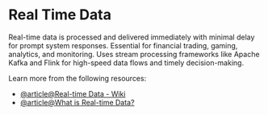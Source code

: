 # Real Time Data

Real-time data is processed and delivered immediately with minimal delay for prompt system responses. Essential for financial trading, gaming, analytics, and monitoring. Uses stream processing frameworks like Apache Kafka and Flink for high-speed data flows and timely decision-making.

Learn more from the following resources:

- [@article@Real-time Data - Wiki](https://en.wikipedia.org/wiki/Real-time_data)
- [@article@What is Real-time Data?](https://www.qlik.com/us/streaming-data/real-time-data)
